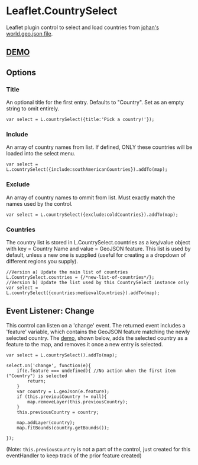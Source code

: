 # Leaflet.CountrySelect
Leaflet plugin control to select and load countries from [johan's world.geo.json file](https://github.com/johan/world.geo.json).

## [DEMO](http://ahalota.github.io/Leaflet.CountrySelect/demo.html)

## Options

### Title
An optional title for the first entry. Defaults to "Country". Set as an empty string to omit entirely.
```
var select = L.countrySelect({title:'Pick a country!'});
```

### Include
An array of country names from list. If defined, ONLY these countries will be loaded into the select menu.
```
var select = L.countrySelect({include:southAmericanCountries}).addTo(map);
```

### Exclude
An array of country names to ommit from list. Must exactly match the names used by the control.
```
var select = L.countrySelect({exclude:coldCountries}).addTo(map);
```

### Countries
The country list is stored in L.CountrySelect.countries as a key/value object with key = Country Name and value = GeoJSON feature. This list is used by default, unless a new one is supplied (useful for creating a a dropdown of different regions you supply).
```
//Version a) Update the main list of countries
L.CountrySelect.countries = {/*new-list-of-countries*/};
//Version b) Update the list used by this CountrySelect instance only
var select = L.countrySelect({countries:medievalCountries}).addTo(map);
```

## Event Listener: Change
This control can listen on a 'change' event. The returned event includes a 'feature' variable, which contains the GeoJSON feature matching the newly selected country. The [demo](http://ahalota.github.io/Leaflet.CountrySelect/demo.html), shown below, adds the selected country as a feature to the map, and removes it once a new entry is selected.
```
var select = L.countrySelect().addTo(map);

select.on('change', function(e){
	if(e.feature === undefined){ //No action when the first item ("Country") is selected
		return;
	}
	var country = L.geoJson(e.feature);
	if (this.previousCountry != null){
		map.removeLayer(this.previousCountry);
	}
	this.previousCountry = country;

	map.addLayer(country);
	map.fitBounds(country.getBounds());
	
});
```
(Note: `this.previousCountry` is not a part of the control, just created for this eventHandler to keep track of the prior feature created)
